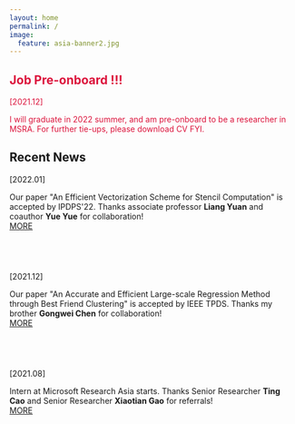```yaml
---
layout: home
permalink: /
image:
  feature: asia-banner2.jpg 
---
```


<div class="tiles">

<div class="tile">
  <h2 class="post-title"><font color="CRIMSON">Job Pre-onboard !!!</font></h2>
  <p class="post-excerpt"><font color="CRIMSON">[2021.12]</font></p>
  <p class="post-excerpt"><font color="CRIMSON">I will graduate in 2022 summer, and am pre-onboard to be a researcher in MSRA. For further tie-ups, please download CV FYI.</font></p>
</div><!-- /.tile -->


<div class="tile">
  <h2 class="post-title">Recent News</h2>
  <p class="post-excerpt">[2022.01]</p>
  <p class="post-excerpt">Our paper "An Efficient Vectorization Scheme for Stencil Computation" is accepted by IPDPS'22. Thanks associate professor <b>Liang Yuan</b> and coauthor <b>Yue Yue</b> for collaboration!<a href="https://www.likun.tech/news/ipdps22"><br>MORE</a></p>
</div><!-- /.tile -->


<div class="tile">
  <h2 class="post-title"> &nbsp;</h2>
  <p class="post-excerpt">[2021.12]</p>
  <p class="post-excerpt">Our paper "An Accurate and Efficient Large-scale Regression Method through Best Friend Clustering" is accepted by IEEE TPDS. Thanks my brother <b>Gongwei Chen</b> for collaboration! <a href="https://www.likun.tech/news/tpds2021"><br>MORE</a></p>
</div><!-- /.tile -->


<div class="tile">
  <h2 class="post-title">&nbsp;</h2>
  <p class="post-excerpt">[2021.08]</p>
  <p class="post-excerpt">Intern at Microsoft Research Asia starts. Thanks Senior Researcher <b>Ting Cao</b> and Senior Researcher <b>Xiaotian Gao</b> for referrals! <a href="https://www.likun.tech/news/msra_intern"><br>MORE</a></p>
</div><!-- /.tile -->





</div><!-- /.tiles -->
